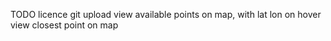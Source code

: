 TODO
licence
git
upload
view available points on map, with lat lon on hover
view closest point on map

